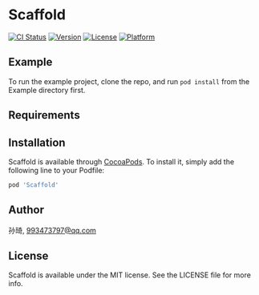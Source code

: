 # Scaffold

[![CI Status](https://img.shields.io/travis/孙琦/Scaffold.svg?style=flat)](https://travis-ci.org/孙琦/Scaffold)
[![Version](https://img.shields.io/cocoapods/v/Scaffold.svg?style=flat)](https://cocoapods.org/pods/Scaffold)
[![License](https://img.shields.io/cocoapods/l/Scaffold.svg?style=flat)](https://cocoapods.org/pods/Scaffold)
[![Platform](https://img.shields.io/cocoapods/p/Scaffold.svg?style=flat)](https://cocoapods.org/pods/Scaffold)

## Example

To run the example project, clone the repo, and run `pod install` from the Example directory first.

## Requirements

## Installation

Scaffold is available through [CocoaPods](https://cocoapods.org). To install
it, simply add the following line to your Podfile:

```ruby
pod 'Scaffold'
```

## Author

孙琦, 993473797@qq.com

## License

Scaffold is available under the MIT license. See the LICENSE file for more info.
